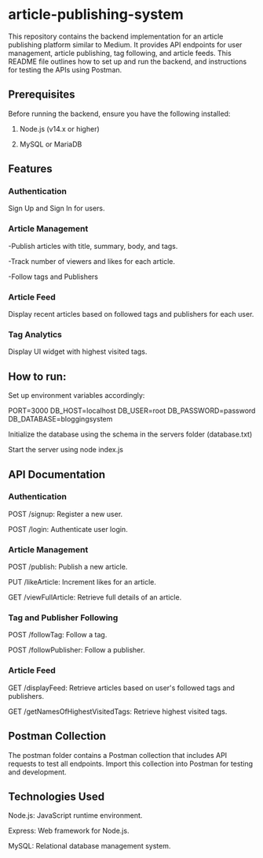 # article-publishing-system
This repository contains the backend implementation for an article publishing platform similar to Medium. It provides API endpoints for user management, article publishing, tag following, and article feeds. This README file outlines how to set up and run the backend, and instructions for testing the APIs using Postman.

## Prerequisites
Before running the backend, ensure you have the following installed:

1) Node.js (v14.x or higher)

2) MySQL or MariaDB

## Features

### Authentication

Sign Up and Sign In for users.

### Article Management
-Publish articles with title, summary, body, and tags.

-Track number of viewers and likes for each article.

-Follow tags and Publishers

### Article Feed

Display recent articles based on followed tags and publishers for each user.

### Tag Analytics

Display UI widget with highest visited tags.


## How to run:

 Set up environment variables accordingly:

PORT=3000
DB_HOST=localhost
DB_USER=root
DB_PASSWORD=password
DB_DATABASE=bloggingsystem

Initialize the database using the schema in the servers folder (database.txt)

Start the server using node index.js

## API Documentation
### Authentication

POST /signup: Register a new user.

POST /login: Authenticate user login.

### Article Management

POST /publish: Publish a new article.

PUT /likeArticle: Increment likes for an article.

GET /viewFullArticle: Retrieve full details of an article.

### Tag and Publisher Following

POST /followTag: Follow a tag.

POST /followPublisher: Follow a publisher.

### Article Feed

GET /displayFeed: Retrieve articles based on user's followed tags and publishers.

GET /getNamesOfHighestVisitedTags: Retrieve highest visited tags.

## Postman Collection
The postman folder contains a Postman collection that includes API requests to test all endpoints. Import this collection into Postman for testing and development.

## Technologies Used

Node.js: JavaScript runtime environment.

Express: Web framework for Node.js.

MySQL: Relational database management system.
